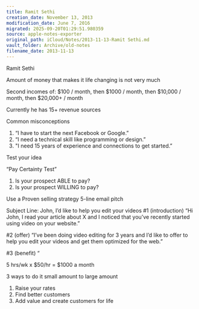 ```yaml
---
title: Ramit Sethi
creation_date: November 13, 2013
modification_date: June 7, 2016
migrated: 2025-09-20T01:29:51.980359
source: apple-notes-exporter
original_path: iCloud/Notes/2013-11-13-Ramit Sethi.md
vault_folder: Archive/old-notes
filename_date: 2013-11-13
---
```



Ramit Sethi

Amount of money that makes it life changing is not very much

Second incomes of:
$100 / month, then
$1000 / month, then
$10,000 / month, then
$20,000+ / month

Currently he has
15+ revenue sources

Common misconceptions
1. “I have to start the next Facebook or Google.”
2. “I need a technical skill like programming or design.”
3. "I need 15 years of experience and connections to get started.”

Test your idea

“Pay Certainty Test”
1. Is your prospect ABLE to pay?
2. Is your prospect WILLING to pay?

Use a Proven selling strategy
5-line email pitch

Subject Line: John, I’d like to help you edit your videos
#1 (introduction) “Hi John, I read your article about X and I noticed that you’ve recently started using video on your website.”

#2 (offer) “I’ve been doing video editing for 3 years and I’d like to offer to help you edit your videos and get them optimized for the web.”

#3 (benefit) “

5 hrs/wk x $50/hr = $1000 a month

3 ways to do it
small amount to large amount
1. Raise your rates
2. Find better customers 
3. Add value and create customers for life

